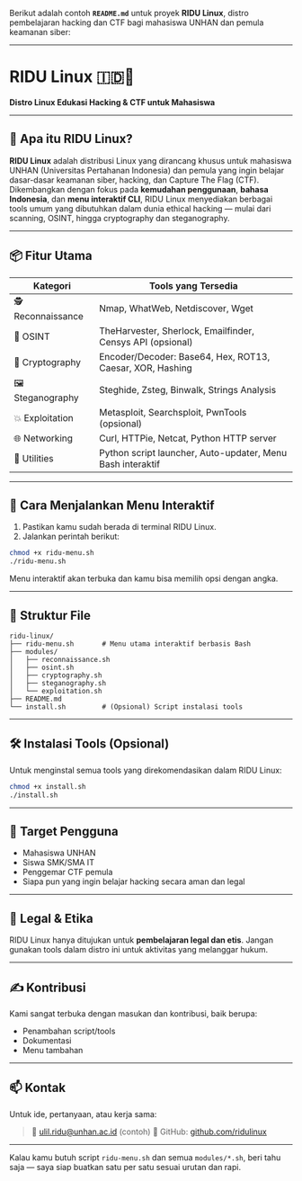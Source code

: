 Berikut adalah contoh **`README.md`** untuk proyek **RIDU Linux**, distro pembelajaran hacking dan CTF bagi mahasiswa UNHAN dan pemula keamanan siber:

---

# RIDU Linux 🇮🇩🐧

**Distro Linux Edukasi Hacking & CTF untuk Mahasiswa**

---

## 🧠 Apa itu RIDU Linux?

**RIDU Linux** adalah distribusi Linux yang dirancang khusus untuk mahasiswa UNHAN (Universitas Pertahanan Indonesia) dan pemula yang ingin belajar dasar-dasar keamanan siber, hacking, dan Capture The Flag (CTF).
Dikembangkan dengan fokus pada **kemudahan penggunaan**, **bahasa Indonesia**, dan **menu interaktif CLI**, RIDU Linux menyediakan berbagai tools umum yang dibutuhkan dalam dunia ethical hacking — mulai dari scanning, OSINT, hingga cryptography dan steganography.

---

## 📦 Fitur Utama

| Kategori           | Tools yang Tersedia                                        |
| ------------------ | ---------------------------------------------------------- |
| 🕵️ Reconnaissance | Nmap, WhatWeb, Netdiscover, Wget                           |
| 🔎 OSINT           | TheHarvester, Sherlock, Emailfinder, Censys API (opsional) |
| 🔐 Cryptography    | Encoder/Decoder: Base64, Hex, ROT13, Caesar, XOR, Hashing  |
| 🖼️ Steganography  | Steghide, Zsteg, Binwalk, Strings Analysis                 |
| 💥 Exploitation    | Metasploit, Searchsploit, PwnTools (opsional)              |
| 🌐 Networking      | Curl, HTTPie, Netcat, Python HTTP server                   |
| 🧰 Utilities       | Python script launcher, Auto-updater, Menu Bash interaktif |

---

## 🚀 Cara Menjalankan Menu Interaktif

1. Pastikan kamu sudah berada di terminal RIDU Linux.
2. Jalankan perintah berikut:

```bash
chmod +x ridu-menu.sh
./ridu-menu.sh
```

Menu interaktif akan terbuka dan kamu bisa memilih opsi dengan angka.

---

## 📁 Struktur File

```
ridu-linux/
├── ridu-menu.sh       # Menu utama interaktif berbasis Bash
├── modules/
│   ├── reconnaissance.sh
│   ├── osint.sh
│   ├── cryptography.sh
│   ├── steganography.sh
│   └── exploitation.sh
├── README.md
└── install.sh         # (Opsional) Script instalasi tools
```

---

## 🛠️ Instalasi Tools (Opsional)

Untuk menginstal semua tools yang direkomendasikan dalam RIDU Linux:

```bash
chmod +x install.sh
./install.sh
```

---

## 🎯 Target Pengguna

* Mahasiswa UNHAN
* Siswa SMK/SMA IT
* Penggemar CTF pemula
* Siapa pun yang ingin belajar hacking secara aman dan legal

---

## 🧩 Legal & Etika

RIDU Linux hanya ditujukan untuk **pembelajaran legal dan etis**.
Jangan gunakan tools dalam distro ini untuk aktivitas yang melanggar hukum.

---

## ✍️ Kontribusi

Kami sangat terbuka dengan masukan dan kontribusi, baik berupa:

* Penambahan script/tools
* Dokumentasi
* Menu tambahan

---

## 📫 Kontak

Untuk ide, pertanyaan, atau kerja sama:

> 📧 [ulil.ridu@unhan.ac.id](mailto:ulil.ridu@unhan.ac.id) (contoh)
> 🐙 GitHub: [github.com/ridulinux](https://github.com/ridulinux)

---

Kalau kamu butuh script `ridu-menu.sh` dan semua `modules/*.sh`, beri tahu saja — saya siap buatkan satu per satu sesuai urutan dan rapi.
